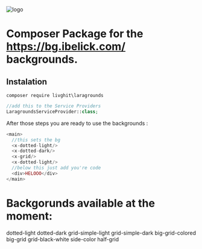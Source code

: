 <img src="https://github.com/ibelick/background-snippets/blob/main/public/cover.webp" alt="logo"/>

# Composer Package for the https://bg.ibelick.com/ backgrounds.

## Instalation

```composer
composer require livghit\laragrounds
```

```php
//add this to the Service Providers
LaragroundsServiceProvider::class;
```

After those steps you are ready to use the backgrounds :

```php
<main>
  //this sets the bg
  <x-dotted-light/>
  <x-dotted-dark/>
  <x-grid/>
  <x-dotted-light/>
  //below this just add you're code
  <div>HELOOO</div>
</main>

```

# Backgorunds available at the moment:

dotted-light
dotted-dark
grid-simple-light
grid-simple-dark
big-grid-colored
big-grid
grid-black-white
side-color
half-grid
